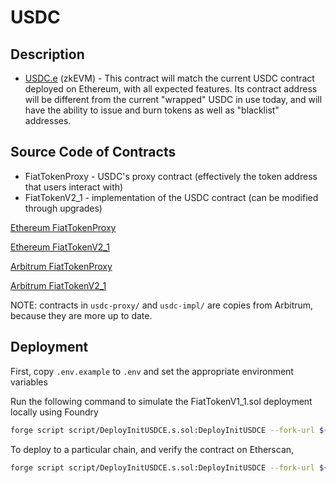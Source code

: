 # USDC

## Description

- [USDC.e](https://zkevm.polygonscan.com/address/0x37eAA0eF3549a5Bb7D431be78a3D99BD360d19e5) (zkEVM) - This contract will match the current USDC contract deployed on Ethereum, with all expected features. Its contract address will be different from the current "wrapped" USDC in use today, and will have the ability to issue and burn tokens as well as "blacklist" addresses.

## Source Code of Contracts

- FiatTokenProxy - USDC's proxy contract (effectively the token address that users interact with)
- FiatTokenV2_1 - implementation of the USDC contract (can be modified through upgrades)

[Ethereum FiatTokenProxy](https://etherscan.io/token/0xa0b86991c6218b36c1d19d4a2e9eb0ce3606eb48#code)

[Ethereum FiatTokenV2_1](https://etherscan.io/address/0xa2327a938febf5fec13bacfb16ae10ecbc4cbdcf#code)

[Arbitrum FiatTokenProxy](https://arbiscan.io/token/0xaf88d065e77c8cc2239327c5edb3a432268e5831#code)

[Arbitrum FiatTokenV2_1](https://arbiscan.io/address/0x0f4fb9474303d10905ab86aa8d5a65fe44b6e04a#code)

NOTE: contracts in `usdc-proxy/` and `usdc-impl/` are copies from Arbitrum, because they are more up to date.

## Deployment

First, copy `.env.example` to `.env` and set the appropriate environment variables

Run the following command to simulate the FiatTokenV1_1.sol deployment locally using Foundry

```bash
forge script script/DeployInitUSDCE.s.sol:DeployInitUSDCE --fork-url ${RPC_URL} -vvvvv
```

To deploy to a particular chain, and verify the contract on Etherscan,

```bash
forge script script/DeployInitUSDCE.s.sol:DeployInitUSDCE --fork-url ${RPC_URL} --broadcast --verify -vvvv
```
